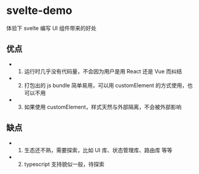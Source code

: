# svelte-demo

体验下 svelte 编写 UI 组件带来的好处

## 优点

- 1. 运行时几乎没有代码量，不会因为用户是用 React 还是 Vue 而纠结
- 2. 打包出的 js bundle 简单易用，可以用 customElement 的方式使用，也可以不用
- 3. 如果使用 customElement，样式天然与外部隔离，不会被外部影响

## 缺点

- 1. 生态还不熟，需要探索，比如 UI 库、状态管理库、路由库 等等
- 2. typescript 支持貌似一般，待探索
